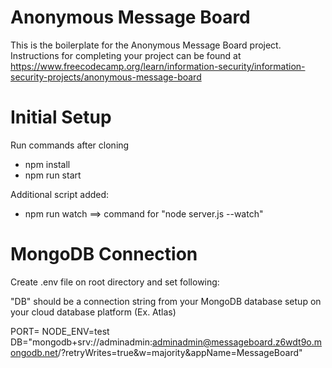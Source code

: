 # Anonymous Message Board

This is the boilerplate for the Anonymous Message Board project. Instructions for completing your project can be found at https://www.freecodecamp.org/learn/information-security/information-security-projects/anonymous-message-board

# Initial Setup
Run commands after cloning
- npm install
- npm run start

Additional script added:
- npm run watch ==> command for "node server.js --watch"

# MongoDB Connection
Create .env file on root directory and set following:

"DB" should be a connection string from your MongoDB database setup on your cloud database platform (Ex. Atlas)

PORT=
NODE_ENV=test
DB="mongodb+srv://adminadmin:adminadmin@messageboard.z6wdt9o.mongodb.net/?retryWrites=true&w=majority&appName=MessageBoard"